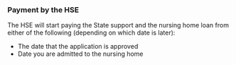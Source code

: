 ###  Payment by the HSE

The HSE will start paying the State support and the nursing home loan from
either of the following (depending on which date is later):

  * The date that the application is approved 
  * Date you are admitted to the nursing home 
